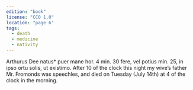 ```yaml
---
edition: "book"
license: "CC0 1.0"
location: "page 6"
tags:
  - death
  - medicine
  - nativity
---
```

Arthurus Dee natus* puer mane hor. 4 min. 30 fere,
vel potius min. 25, in ipso ortu solis, ut existimo. After 10 of the
clock this night my wive’s father Mr. Fromonds was speechles,
and died on Tuesday (July 14th) at 4 of the clock in the morning.
